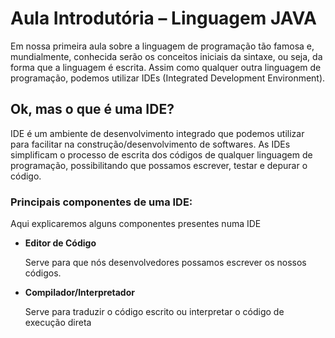 # Aula Introdutória – Linguagem JAVA

Em nossa primeira aula sobre a linguagem de programação tão famosa e, mundialmente, conhecida serão os conceitos iniciais da sintaxe, ou seja, da forma que a linguagem é escrita.  Assim como qualquer outra linguagem de programação, podemos utilizar IDEs (Integrated Development Environment). 

## Ok, mas o que é uma IDE?

IDE é um ambiente de desenvolvimento integrado que podemos utilizar para facilitar na construção/desenvolvimento de softwares. As IDEs simplificam o processo de escrita dos códigos de qualquer linguagem de programação, possibilitando que possamos escrever, testar e depurar o código.

### Principais componentes de uma IDE:
Aqui explicaremos alguns componentes presentes numa IDE

- **Editor de Código**

  Serve para que nós desenvolvedores possamos escrever os nossos códigos.
  
- **Compilador/Interpretador**

  Serve para traduzir o código escrito ou interpretar o código de execução direta
